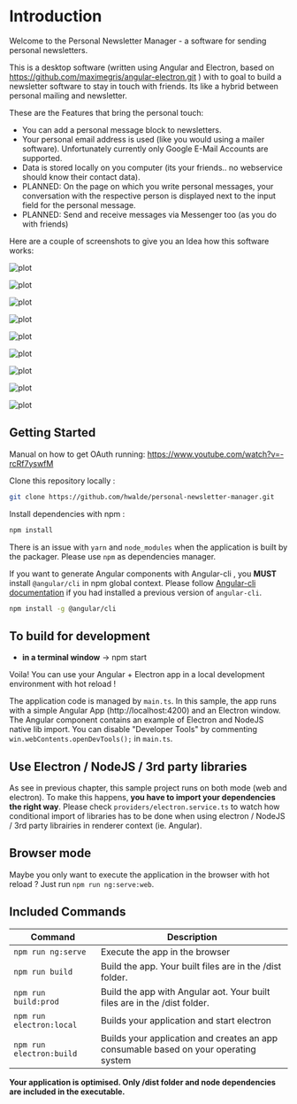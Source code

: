 # Introduction

Welcome to the Personal Newsletter Manager - a software for sending personal newsletters.

This is a desktop software (written using Angular and Electron, based on https://github.com/maximegris/angular-electron.git ) with to goal to build a newsletter software to stay in touch with friends. Its like a hybrid between personal mailing and newsletter.

These are the Features that bring the personal touch:
- You can add a personal message block to newsletters.
- Your personal email address is used (like you would using a mailer software). Unfortunately currently only Google E-Mail Accounts are supported.
- Data is stored locally on you computer (its your friends.. no webservice should know their contact data).
- PLANNED: On the page on which you write personal messages, your conversation with the respective person is displayed next to the input field for the personal message.
- PLANNED: Send and receive messages via Messenger too (as you do with friends)

Here are a couple of screenshots to give you an Idea how this software works:

![plot](./docs/assets/Screenshot%20001.PNG)

![plot](./docs/assets/Screenshot%20002%20-%20Add%20Recipient.PNG)

![plot](./docs/assets/Screenshot%20003%20-%20Recipient%20List.PNG)

![plot](./docs/assets/Screenshot%20005%20-%20New%20newsletter.PNG)

![plot](./docs/assets/Screenshot%20006%20-%20Newsletter%20List.PNG)

![plot](./docs/assets/Screenshot%20009%20-Send%20step%201.PNG)

![plot](./docs/assets/Screenshot%20010%20-Send%20step%202.PNG)

![plot](./docs/assets/Screenshot%20012%20-Send%20step%203.PNG)

![plot](./docs/assets/Screenshot%20015%20-Newsletter%20View%20Page.PNG)

## Getting Started

Manual on how to get OAuth running:
https://www.youtube.com/watch?v=-rcRf7yswfM
 
Clone this repository locally :

``` bash
git clone https://github.com/hwalde/personal-newsletter-manager.git
```

Install dependencies with npm :

``` bash
npm install
```

There is an issue with `yarn` and `node_modules` when the application is built by the packager. Please use `npm` as dependencies manager.


If you want to generate Angular components with Angular-cli , you **MUST** install `@angular/cli` in npm global context.
Please follow [Angular-cli documentation](https://github.com/angular/angular-cli) if you had installed a previous version of `angular-cli`.

``` bash
npm install -g @angular/cli
```

## To build for development

- **in a terminal window** -> npm start

Voila! You can use your Angular + Electron app in a local development environment with hot reload !

The application code is managed by `main.ts`. In this sample, the app runs with a simple Angular App (http://localhost:4200) and an Electron window.
The Angular component contains an example of Electron and NodeJS native lib import.
You can disable "Developer Tools" by commenting `win.webContents.openDevTools();` in `main.ts`.

## Use Electron / NodeJS / 3rd party libraries

As see in previous chapter, this sample project runs on both mode (web and electron). To make this happens, **you have to import your dependencies the right way**. Please check `providers/electron.service.ts` to watch how conditional import of libraries has to be done when using electron / NodeJS / 3rd party librairies in renderer context (ie. Angular).

## Browser mode

Maybe you only want to execute the application in the browser with hot reload ? Just run `npm run ng:serve:web`.

## Included Commands

|Command|Description|
|--|--|
|`npm run ng:serve`| Execute the app in the browser |
|`npm run build`| Build the app. Your built files are in the /dist folder. |
|`npm run build:prod`| Build the app with Angular aot. Your built files are in the /dist folder. |
|`npm run electron:local`| Builds your application and start electron
|`npm run electron:build`| Builds your application and creates an app consumable based on your operating system |

**Your application is optimised. Only /dist folder and node dependencies are included in the executable.**

